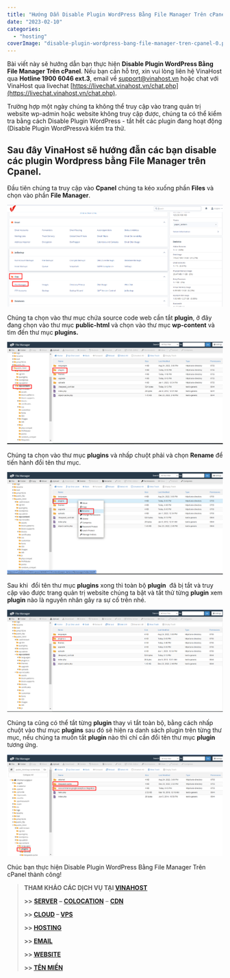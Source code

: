 ```yaml
---
title: "Hướng Dẫn Disable Plugin WordPress Bằng File Manager Trên cPanel"
date: "2023-02-10"
categories: 
  - "hosting"
coverImage: "disable-plugin-wordpress-bang-file-manager-tren-cpanel-0.png"
---
```


Bài viết này sẽ hướng dẫn bạn thực hiện **Disable Plugin WordPress Bằng File Manager Trên cPanel**. Nếu bạn cần hỗ trợ, xin vui lòng liên hệ VinaHost qua **Hotline 1900 6046 ext.3**, email về [support@vinahost.vn](mailto:support@vinahost.vn) hoặc chat với VinaHost qua livechat [https://livechat.vinahost.vn/chat.php](https://livechat.vinahost.vn/chat.php).

Trường hợp một ngày chúng ta không thể truy cập vào trang quản trị website wp-admin hoặc website không truy cập được, chúng ta có thể kiểm tra bằng cách Disable Plugin WordPress - tắt hết các plugin đang hoạt động (Disable Plugin WordPressvà kiểm tra thử.

## Sau đây VinaHost sẽ hướng đẫn các bạn disable các plugin Wordpress bằng File Manager trên Cpanel.

Đầu tiên chúng ta truy cập vào **Cpanel** chúng ta kéo xuống phần **Files** và chọn vào phần **File Manager**.

![Hướng Dẫn Disable Plugin WordPress Bằng File Manager Trên cPanel](images/disable-plugin-wordpress-bang-file-manager-tren-cpanel-1.png)

Chúng ta chọn vào thư mục chứa source code web cần tắt **plugin**, ở đây đang chọn vào thư mục **public-html** và chọn vào thư mục **wp-content** và tìm đến thư mục **plugins.**

![](images/disable-plugin-wordpress-bang-file-manager-tren-cpanel-2.png)

Chúng ta chọn vào thư mục **plugins** và nhấp chuột phải và chọn **Rename** để tiến hành đổi tên thư mục.

![](images/disable-plugin-wordpress-bang-file-manager-tren-cpanel-3.png)

Sau khi  đổi tên thư mục **plugins** xong thì toàn bộ **plugin**  đã bị tắt và truy cập vào được trang quản trị website chúng ta bật và tắt thử từng **plugin** xem **plugin** nào là nguyên nhân gây ra sự cố trên nhé.

![](images/disable-plugin-wordpress-bang-file-manager-tren-cpanel-4.png)

Chúng ta cũng có thể tắt từng **plugin** thay vì tắt toàn bộ, bằng cách nhấp chuột vào thư mục **plugins** sau đó sẽ hiện ra danh sách plugin trên từng thư mục, nếu chúng ta muốn tắt **plugin** nào thì chỉ cần đổi tên thư mục **plugin** tương ứng.

![](images/disable-plugin-wordpress-bang-file-manager-tren-cpanel-5.png)

Chúc bạn thực hiện Disable Plugin WordPress Bằng File Manager Trên cPanel thành công!

> **THAM KHẢO CÁC DỊCH VỤ TẠI [VINAHOST](https://kb.vinahost.vn/)**
> 
> **\>>** [**SERVER**](https://vinahost.vn/thue-may-chu-rieng/) **–** [**COLOCATION**](https://vinahost.vn/colocation.html) – [**CDN**](https://vinahost.vn/dich-vu-cdn-chuyen-nghiep)
> 
> **\>> [CLOUD](https://vinahost.vn/cloud-server-gia-re/) – [VPS](https://vinahost.vn/vps-ssd-chuyen-nghiep/)**
> 
> **\>> [HOSTING](https://vinahost.vn/wordpress-hosting)**
> 
> **\>> [EMAIL](https://vinahost.vn/email-hosting)**
> 
> **\>> [WEBSITE](http://vinawebsite.vn/)**
> 
> **\>> [TÊN MIỀN](https://vinahost.vn/ten-mien-gia-re/)**
